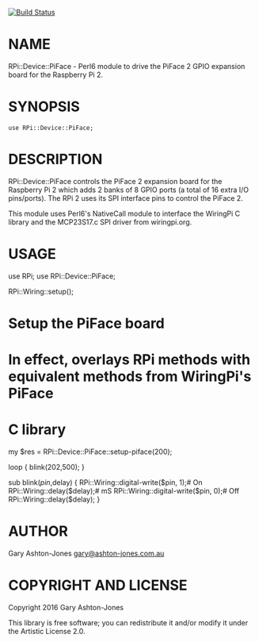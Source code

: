 [![Build Status](https://travis-ci.org/garyaj/perl6-raspberry-pi-device-piface.svg?branch=master)](https://travis-ci.org/garyaj/perl6-raspberry-pi-device-piface)

NAME
====

RPi::Device::PiFace - Perl6 module to drive the PiFace 2 GPIO expansion board for the Raspberry Pi 2.

SYNOPSIS
========

    use RPi::Device::PiFace;

DESCRIPTION
===========

RPi::Device::PiFace controls the PiFace 2 expansion board for the Raspberry Pi 2 which adds 2 banks of 8 GPIO ports (a total of 16 extra I/O pins/ports). The RPi 2 uses its SPI interface pins to control the PiFace 2.

This module uses Perl6's NativeCall module to interface the WiringPi C library and the MCP23S17.c SPI driver from wiringpi.org.

USAGE
=====

  use RPi;
  use RPi::Device::PiFace;

  RPi::Wiring::setup();

  # Setup the PiFace board
  # In effect, overlays RPi methods with equivalent methods from WiringPi's PiFace
  # C library
  my $res = RPi::Device::PiFace::setup-piface(200);

  loop {
    blink(202,500);
  }

  sub blink($pin,$delay) {
    RPi::Wiring::digital-write($pin, 1);# On
    RPi::Wiring::delay($delay);# mS
    RPi::Wiring::digital-write($pin, 0);# Off
    RPi::Wiring::delay($delay);
  }

AUTHOR
======

Gary Ashton-Jones <gary@ashton-jones.com.au>

COPYRIGHT AND LICENSE
=====================

Copyright 2016 Gary Ashton-Jones

This library is free software; you can redistribute it and/or modify it under the Artistic License 2.0.
